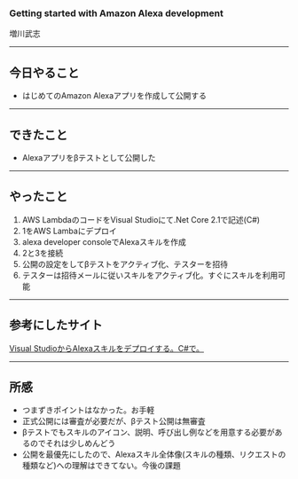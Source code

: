 ### Getting started with Amazon Alexa development
  
増川武志

---
## 今日やること
- はじめてのAmazon Alexaアプリを作成して公開する

---
## できたこと
- Alexaアプリをβテストとして公開した

---
## やったこと
1. AWS LambdaのコードをVisual Studioにて.Net Core 2.1で記述(C#)
1. 1をAWS Lambaにデプロイ
1. alexa developer consoleでAlexaスキルを作成
1. 2と3を接続
1. 公開の設定をしてβテストをアクティブ化、テスターを招待
1. テスターは招待メールに従いスキルをアクティブ化。すぐにスキルを利用可能

---
## 参考にしたサイト
[Visual StudioからAlexaスキルをデプロイする。C#で。](https://qiita.com/shuhey/items/30ade9a86262450feeee)

---
## 所感
* つまずきポイントはなかった。お手軽
* 正式公開には審査が必要だが、βテスト公開は無審査
* βテストでもスキルのアイコン、説明、呼び出し例などを用意する必要があるのでそれは少しめんどう
* 公開を最優先にしたので、Alexaスキル全体像(スキルの種類、リクエストの種類など)への理解はできてない。今後の課題